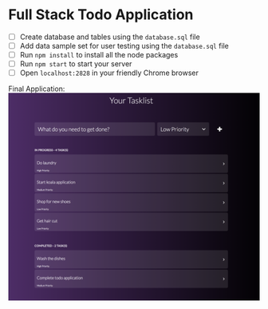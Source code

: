 # Full Stack Todo Application

- [ ] Create database and tables using the `database.sql` file
- [ ] Add data sample set for user testing using the `database.sql` file
- [ ] Run `npm install` to install all the node packages
- [ ] Run `npm start` to start your server
- [ ] Open `localhost:2828` in your friendly Chrome browser

Final Application:
![Screenshot of todo application](https://github.com/monicawheeler/todo-app/blob/master/tasklist-screenshot.png "Screenshot of complete application")

